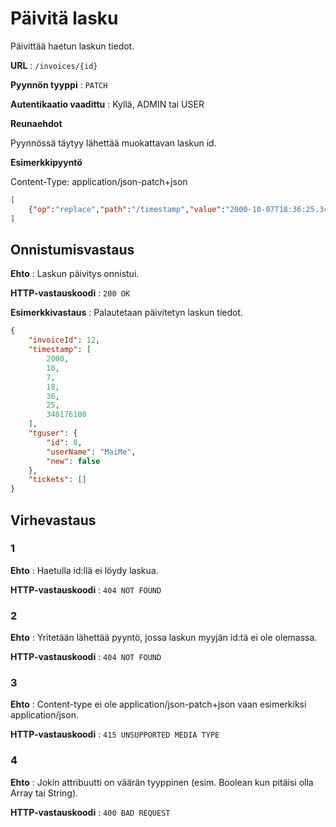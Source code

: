# Päivitä lasku

Päivittää haetun laskun tiedot.

**URL** : `/invoices/{id}`

**Pyynnön tyyppi** : `PATCH`

**Autentikaatio vaadittu** : Kyllä, ADMIN tai USER

**Reunaehdot**

Pyynnössä täytyy lähettää muokattavan laskun id.

**Esimerkkipyyntö** 

Content-Type: application/json-patch+json
```json
[
    {"op":"replace","path":"/timestamp","value":"2000-10-07T18:36:25.3401761"}
]
```

## Onnistumisvastaus

**Ehto** : Laskun päivitys onnistui.

**HTTP-vastauskoodi** : `200 OK`

**Esimerkkivastaus** : Palautetaan päivitetyn laskun tiedot.

```json
{
    "invoiceId": 12,
    "timestamp": [
        2000,
        10,
        7,
        18,
        36,
        25,
        340176100
    ],
    "tguser": {
        "id": 8,
        "userName": "MaiMe",
        "new": false
    },
    "tickets": []
}
```

## Virhevastaus

### 1
**Ehto** : Haetulla id:llä ei löydy laskua.

**HTTP-vastauskoodi** : `404 NOT FOUND`

### 2
**Ehto** : Yritetään lähettää pyyntö, jossa laskun myyjän id:tä ei ole olemassa.

**HTTP-vastauskoodi** : `404 NOT FOUND`

### 3
**Ehto** : Content-type ei ole application/json-patch+json vaan esimerkiksi application/json.

**HTTP-vastauskoodi** : `415 UNSUPPORTED MEDIA TYPE`

### 4
**Ehto** : Jokin attribuutti on väärän tyyppinen (esim. Boolean kun pitäisi olla Array tai String).

**HTTP-vastauskoodi** : `400 BAD REQUEST`